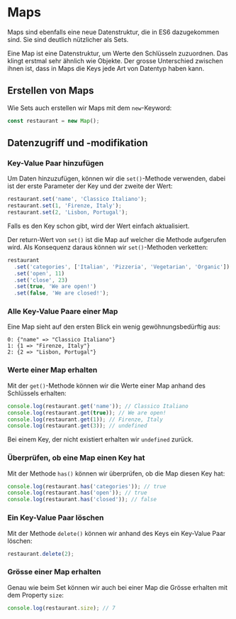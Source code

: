 # Maps

Maps sind ebenfalls eine neue Datenstruktur, die in ES6 dazugekommen sind. Sie sind deutlich nützlicher als Sets.

Eine Map ist eine Datenstruktur, um Werte den Schlüsseln zuzuordnen. Das klingt erstmal sehr ähnlich wie Objekte. Der grosse Unterschied zwischen
ihnen ist, dass in Maps die Keys jede Art von Datentyp haben kann.

## Erstellen von Maps

Wie Sets auch erstellen wir Maps mit dem `new`-Keyword:

````Javascript
const restaurant = new Map();
````

## Datenzugriff und -modifikation

### Key-Value Paar hinzufügen

Um Daten hinzuzufügen, können wir die `set()`-Methode verwenden, dabei ist der erste Parameter der Key und der zweite der Wert:

````Javascript
restaurant.set('name', 'Classico Italiano');
restaurant.set(1, 'Firenze, Italy');
restaurant.set(2, 'Lisbon, Portugal');
````

Falls es den Key schon gibt, wird der Wert einfach aktualisiert.

Der return-Wert von `set()` ist die Map auf welcher die Methode aufgerufen wird. Als Konsequenz daraus können wir `set()`-Methoden verketten:

````Javascript
restaurant
  .set('categories', ['Italian', 'Pizzeria', 'Vegetarian', 'Organic'])
  .set('open', 11)
  .set('close', 23)
  .set(true, 'We are open!')
  .set(false, 'We are closed!');
````

### Alle Key-Value Paare einer Map

Eine Map sieht auf den ersten Blick ein wenig gewöhnungsbedürftig aus:

````Console
0: {"name" => "Classico Italiano"}
1: {1 => "Firenze, Italy"}
2: {2 => "Lisbon, Portugal"}
````

### Werte einer Map erhalten

Mit der `get()`-Methode können wir die Werte einer Map anhand des Schlüssels erhalten:

````Javascript
console.log(restaurant.get('name')); // Classico Italiano
console.log(restaurant.get(true)); // We are open!
console.log(restaurant.get(1)); // Firenze, Italy
console.log(restaurant.get(3)); // undefined
````

Bei einem Key, der nicht existiert erhalten wir `undefined` zurück.

### Überprüfen, ob eine Map einen Key hat

Mit der Methode `has()` können wir überprüfen, ob die Map diesen Key hat:

````Javascript
console.log(restaurant.has('categories')); // true
console.log(restaurant.has('open')); // true
console.log(restaurant.has('closed')); // false
````

### Ein Key-Value Paar löschen

Mit der Methode `delete()` können wir anhand des Keys ein Key-Value Paar löschen:

````Javascript
restaurant.delete(2);
````

### Grösse einer Map erhalten

Genau wie beim Set können wir auch bei einer Map die Grösse erhalten mit dem Property `size`:

````Javascript
console.log(restaurant.size); // 7
````




